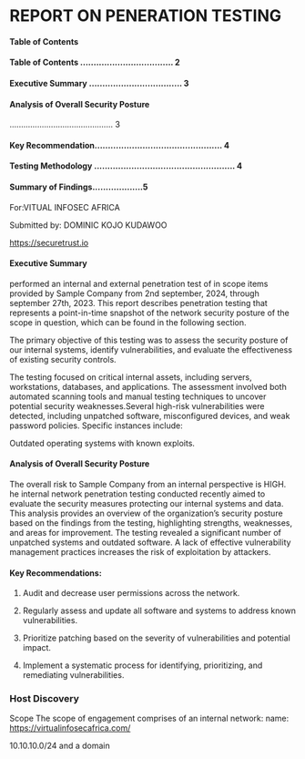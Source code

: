 # REPORT ON PENERATION TESTING

#### Table of Contents 

#### Table of Contents ................................... 2 

#### Executive Summary ................................... 3 

#### Analysis of Overall Security Posture
............................................. 3 

#### Key Recommendation................................................ 4 

#### Testing Methodology ..................................................... 4 
#### Summary of Findings...................5

For:VITUAL INFOSEC AFRICA

Submitted by: 
DOMINIC KOJO KUDAWOO 

https://securetrust.io

#### Executive Summary 

 performed an internal and external penetration test of in
 scope items provided by Sample Company from 2nd september, 2024, through september 27th, 2023. 
This report describes penetration testing that represents a point-in-time snapshot of the 
network security posture of the scope in question, which can be found in the following section.

The primary objective of this testing was to assess the security posture of our internal systems, identify vulnerabilities, and evaluate the effectiveness of existing security controls.

The testing focused on critical internal assets, including servers, workstations, databases, and applications. The assessment involved both automated scanning tools and manual testing techniques to uncover potential security weaknesses.Several high-risk vulnerabilities were detected, including unpatched software, misconfigured devices, and weak password policies. Specific instances include:

Outdated operating systems with known exploits.

#### Analysis of Overall Security Posture

The overall risk to Sample Company from an internal perspective is HIGH. he internal network penetration testing conducted recently aimed to evaluate the security measures protecting our internal systems and data. This analysis provides an overview of the organization’s security posture based on the findings from the testing, highlighting strengths, weaknesses, and areas for improvement.
 The testing revealed a significant number of unpatched systems and outdated software. A lack of effective vulnerability management practices increases the risk of exploitation by attackers.
 
#### Key Recommendations: 

1. Audit and decrease user permissions across the network.
 
2.  Regularly assess and update all software and systems to address known vulnerabilities.
 
3. Prioritize patching based on the severity of vulnerabilities and potential impact.
4. Implement a systematic process for identifying, prioritizing, and remediating vulnerabilities.


### Host Discovery

 Scope
 The scope of engagement comprises of an internal network: 
name: 
https://virtualinfosecafrica.com/
 
 10.10.10.0/24 and a domain
 
  
 
 
 
 
 
